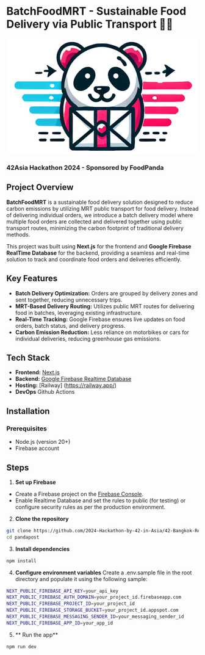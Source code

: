 # BatchFoodMRT - Sustainable Food Delivery via Public Transport 🚄🍱

<img src="./public/logo-icon.png" width="720">

### 42Asia Hackathon 2024 - Sponsored by FoodPanda

## Project Overview
**BatchFoodMRT** is a sustainable food delivery solution designed to reduce carbon emissions by utilizing MRT public transport for food delivery. Instead of delivering individual orders, we introduce a batch delivery model where multiple food orders are collected and delivered together using public transport routes, minimizing the carbon footprint of traditional delivery methods.

This project was built using **Next.js** for the frontend and **Google Firebase RealTime Database** for the backend, providing a seamless and real-time solution to track and coordinate food orders and deliveries efficiently.

## Key Features
- **Batch Delivery Optimization:** Orders are grouped by delivery zones and sent together, reducing unnecessary trips.
- **MRT-Based Delivery Routing:** Utilizes public MRT routes for delivering food in batches, leveraging existing infrastructure.
- **Real-Time Tracking:** Google Firebase ensures live updates on food orders, batch status, and delivery progress.
- **Carbon Emission Reduction:** Less reliance on motorbikes or cars for individual deliveries, reducing greenhouse gas emissions.

## Tech Stack
- **Frontend:** [Next.js](https://nextjs.org/)
- **Backend:** [Google Firebase Realtime Database](https://firebase.google.com/products/realtime-database)
- **Hosting:** [Railway] (https://railway.app/)
- **DevOps** Github Actions

## Installation

### Prerequisites
- Node.js (version 20+)
- Firebase account

## Steps

1. **Set up Firebase**
- Create a Firebase project on the [Firebase Console](https://firebase.google.com).
- Enable Realtime Database and set the rules to public (for testing) or configure security rules as per the production environment.

2. **Clone the repository**

```bash
git clone https://github.com/2024-Hackathon-by-42-in-Asia/42-Bangkok-Repository pandapost
cd pandapost
```

3. **Install dependencies**

```bash
npm install
```

4. **Configure environment variables**
Create a .env.sample file in the root directory and populate it using the following sample:

```bash
NEXT_PUBLIC_FIREBASE_API_KEY=your_api_key
NEXT_PUBLIC_FIREBASE_AUTH_DOMAIN=your_project_id.firebaseapp.com
NEXT_PUBLIC_FIREBASE_PROJECT_ID=your_project_id
NEXT_PUBLIC_FIREBASE_STORAGE_BUCKET=your_project_id.appspot.com
NEXT_PUBLIC_FIREBASE_MESSAGING_SENDER_ID=your_messaging_sender_id
NEXT_PUBLIC_FIREBASE_APP_ID=your_app_id
```

5. ** Run the app**

```bash
npm run dev
```
